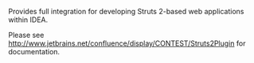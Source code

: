 Provides full integration for developing Struts 2-based web applications within IDEA.

Please see http://www.jetbrains.net/confluence/display/CONTEST/Struts2Plugin for documentation.